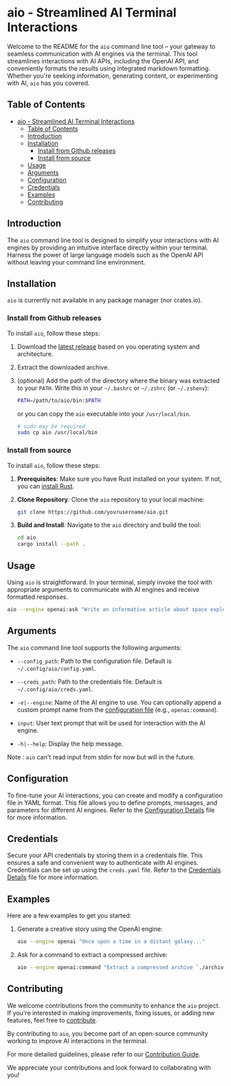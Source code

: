 # aio - Streamlined AI Terminal Interactions

Welcome to the README for the `aio` command line tool – your gateway to seamless communication with AI engines via the terminal. This tool streamlines interactions with AI APIs, including the OpenAI API, and conveniently formats the results using integrated markdown formatting. Whether you're seeking information, generating content, or experimenting with AI, `aio` has you covered.

## Table of Contents

- [aio - Streamlined AI Terminal Interactions](#aio---streamlined-ai-terminal-interactions)
  - [Table of Contents](#table-of-contents)
  - [Introduction](#introduction)
  - [Installation](#installation)
    - [Install from Github releases](#install-from-github-releases)
    - [Install from source](#install-from-source)
  - [Usage](#usage)
  - [Arguments](#arguments)
  - [Configuration](#configuration)
  - [Credentials](#credentials)
  - [Examples](#examples)
  - [Contributing](#contributing)

## Introduction

The `aio` command line tool is designed to simplify your interactions with AI engines by providing an intuitive interface directly within your terminal. Harness the power of large language models such as the OpenAI API without leaving your command line environment.

## Installation

`aio` is currently not available in any package manager (nor crates.io).

### Install from Github releases

To install `aio`, follow these steps:

1. Download the [latest release](https://github.com/glcraft/aio/releases/latest) based on you operating system and architecture.

2. Extract the downloaded archive.

3. (optional) Add the path of the directory where the binary was extracted to your `PATH`. Write this in your `~/.bashrc` or `~/.zshrc` (or `~/.zshenv`):
   ```sh
   PATH=/path/to/aio/bin:$PATH
   ```
   or you can copy the `aio` executable into your `/usr/local/bin`.
   ```sh
   # sudo may be required
   sudo cp aio /usr/local/bin
   ```

### Install from source

To install `aio`, follow these steps:

1. **Prerequisites**: Make sure you have Rust installed on your system. If not, you can [install Rust](https://www.rust-lang.org/tools/install).

2. **Clone Repository**: Clone the `aio` repository to your local machine:

   ```sh
   git clone https://github.com/yourusername/aio.git
   ```

3. **Build and Install**: Navigate to the `aio` directory and build the tool:

   ```sh
   cd aio
   cargo install --path .
   ```

## Usage

Using `aio` is straightforward. In your terminal, simply invoke the tool with appropriate arguments to communicate with AI engines and receive formatted responses.

```sh
aio --engine openai:ask "Write an informative article about space exploration."
```

## Arguments

The `aio` command line tool supports the following arguments:

- `--config_path`: Path to the configuration file. Default is `~/.config/aio/config.yaml`.

- `--creds_path`: Path to the credentials file. Default is `~/.config/aio/creds.yaml`.

- `-e|--engine`: Name of the AI engine to use. You can optionally append a custom prompt name from the [configuration file](#configuration) (e.g., `openai:command`).

- `input`: User text prompt that will be used for interaction with the AI engine.

- `-h|--help`: Display the help message.

Note : `aio` can't read input from stdin for now but will in the future.

## Configuration

To fine-tune your AI interactions, you can create and modify a configuration file in YAML format. This file allows you to define prompts, messages, and parameters for different AI engines. Refer to the [Configuration Details](./docs/CONFIG.md) file for more information.

## Credentials

Secure your API credentials by storing them in a credentials file. This ensures a safe and convenient way to authenticate with AI engines. Credentials can be set up using the `creds.yaml` file. Refer to the [Credentials Details](./docs/CREDS.md) file for more information.

## Examples

Here are a few examples to get you started:

1. Generate a creative story using the OpenAI engine:
   ```sh
   aio --engine openai "Once upon a time in a distant galaxy..."
   ```

2. Ask for a command to extract a compressed archive:
   ```sh
   aio --engine openai:command "Extract a compressed archive `./archive.tar.gz` to the current directory."
   ```

## Contributing

We welcome contributions from the community to enhance the `aio` project. If you're interested in making improvements, fixing issues, or adding new features, feel free to [contribute](https://github.com/yourusername/aio/blob/main/CONTRIBUTING.md).

By contributing to `aio`, you become part of an open-source community working to improve AI interactions in the terminal.

For more detailed guidelines, please refer to our [Contribution Guide](./docs/CONTRIBUTING.md).

We appreciate your contributions and look forward to collaborating with you!
